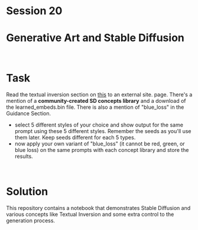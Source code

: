 # Session 20 

# Generative Art and Stable Diffusion

<br>

# Task

Read the textual inversion section on [this](https://github.com/fastai/diffusion-nbs/blob/master/Stable%20Diffusion%20Deep%20Dive.ipynb) to an external site. page. There's a mention of a **community-created SD concepts library** and a download of the learned_embeds.bin file. There is also a mention of "blue_loss" in the Guidance Section.

- select 5 different styles of your choice and show output for the same prompt using these 5 different styles. Remember the seeds as you'll use them later. Keep seeds different for each 5 types.
- now apply your own variant of "blue_loss" (it cannot be red, green, or blue loss) on the same prompts with each concept library and store the results. 

<br>

# Solution

This repository contains a notebook that demonstrates Stable Diffusion and various concepts like Textual Inversion and some extra control to the generation process.

<br>